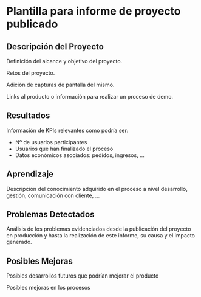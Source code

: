 # Plantilla para informe de proyecto publicado

## Descripción del Proyecto

Definición del alcance y objetivo del proyecto.

Retos del proyecto.

Adición de capturas de pantalla del mismo.

Links al producto o información para realizar un proceso de demo.

## Resultados

Información de KPIs relevantes como podría ser:

- Nº de usuarios participantes
- Usuarios que han finalizado el proceso
- Datos económicos asociados: pedidos, ingresos, ...

## Aprendizaje

Descripción del conocimiento adquirido en el proceso a nivel desarrollo, gestión, comunicación con cliente, ...

## Problemas Detectados

Análisis de los problemas evidenciados desde la publicación del proyecto en producción y hasta la realización de este informe, su causa y el impacto generado.

## Posibles Mejoras

Posibles desarrollos futuros que podrían mejorar el producto

Posibles mejoras en los procesos